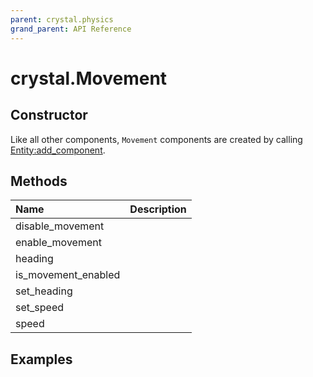 ```yaml
---
parent: crystal.physics
grand_parent: API Reference
---
```


# crystal.Movement

## Constructor

Like all other components, `Movement` components are created by calling [Entity:add_component](/crystal/api/ecs/entity_add_component).

## Methods

| Name                | Description |
| :------------------ | :---------- |
| disable_movement    |             |
| enable_movement     |             |
| heading             |             |
| is_movement_enabled |             |
| set_heading         |             |
| set_speed           |             |
| speed               |             |

## Examples
